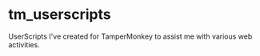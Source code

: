 # tm_userscripts
UserScripts I've created for TamperMonkey to assist me with various web activities.
